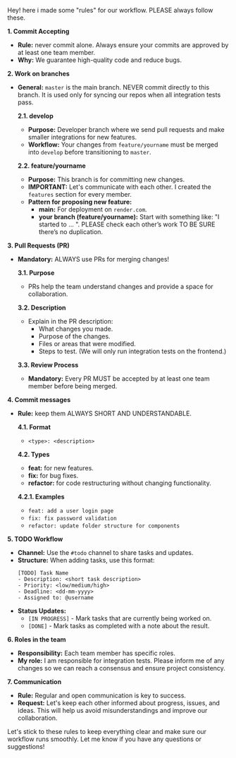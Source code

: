 
Hey! here i made some "rules" for our workflow. PLEASE always follow these.

**1. Commit Accepting**
- **Rule:** never commit alone. Always ensure your commits are approved by at least one team member.
- **Why:** We guarantee high-quality code and reduce bugs.

**2. Work on branches**
- **General:** `master` is the main branch. NEVER commit directly to this branch. It is used only for syncing our repos when all integration tests pass.

  **2.1. develop**
  - **Purpose:** Developer branch where we send pull requests and make smaller integrations for new features.
  - **Workflow:** Your changes from `feature/yourname` must be merged into `develop` before transitioning to `master`.

  **2.2. feature/yourname**
  - **Purpose:** This branch is for committing new changes.
  - **IMPORTANT:** Let's communicate with each other. I created the `features` section for every member.
  - **Pattern for proposing new feature:**
    - **main:** For deployment on `render.com`.
    - **your branch (feature/yourname):** Start with something like: "I started to ... <what>". PLEASE check each other’s work TO BE SURE there’s no duplication.

**3. Pull Requests (PR)**
- **Mandatory:** ALWAYS use PRs for merging changes!

  **3.1. Purpose**
  - PRs help the team understand changes and provide a space for collaboration.

  **3.2. Description**
  - Explain in the PR description:
    - What changes you made.
    - Purpose of the changes.
    - Files or areas that were modified.
    - Steps to test. (We will only run integration tests on the frontend.)

  **3.3. Review Process**
  - **Mandatory:** Every PR MUST be accepted by at least one team member before being merged.

**4. Commit messages**
- **Rule:** keep them ALWAYS SHORT AND UNDERSTANDABLE.

  **4.1. Format**
  - `<type>: <description>`

  **4.2. Types**
  - **feat:** for new features.
  - **fix:** for bug fixes.
  - **refactor:** for code restructuring without changing functionality.

  **4.2.1. Examples**
  - `feat: add a user login page`
  - `fix: fix password validation`
  - `refactor: update folder structure for components`

**5. TODO Workflow**
- **Channel:** Use the `#todo` channel to share tasks and updates.
- **Structure:** When adding tasks, use this format:
  ```
  [TODO] Task Name
  - Description: <short task description>
  - Priority: <low/medium/high>
  - Deadline: <dd-mm-yyyy>
  - Assigned to: @username
  ```
- **Status Updates:**
  - `[IN PROGRESS]` - Mark tasks that are currently being worked on.
  - `[DONE]` - Mark tasks as completed with a note about the result.

**6. Roles in the team**
- **Responsibility:** Each team member has specific roles.
- **My role:** I am responsible for integration tests. Please inform me of any changes so we can reach a consensus and ensure project consistency.

**7. Communication**
- **Rule:** Regular and open communication is key to success.
- **Request:** Let's keep each other informed about progress, issues, and ideas. This will help us avoid misunderstandings and improve our collaboration.

Let's stick to these rules to keep everything clear and make sure our workflow runs smoothly. Let me know if you have any questions or suggestions!
